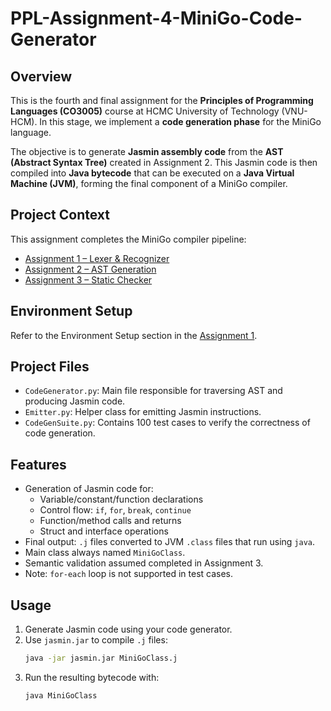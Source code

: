 # PPL-Assignment-4-MiniGo-Code-Generator
## Overview
This is the fourth and final assignment for the **Principles of Programming Languages (CO3005)** course at HCMC University of Technology (VNU-HCM). In this stage, we implement a **code generation phase** for the MiniGo language.

The objective is to generate **Jasmin assembly code** from the **AST (Abstract Syntax Tree)** created in Assignment 2. This Jasmin code is then compiled into **Java bytecode** that can be executed on a **Java Virtual Machine (JVM)**, forming the final component of a MiniGo compiler.

## Project Context
This assignment completes the MiniGo compiler pipeline:
- [Assignment 1 – Lexer & Recognizer](https://github.com/tinta2510/PPL-Assignment-1-MiniGo-Lexer-and-Recognizer)
- [Assignment 2 – AST Generation](https://github.com/tinta2510/PPL-Assignment-2-MiniGo-AST-Generation)
- [Assignment 3 – Static Checker](https://github.com/tinta2510/PPL-Assignment-3-MiniGo-Static-Checker)

## Environment Setup
Refer to the Environment Setup section in the [Assignment 1](https://github.com/tinta2510/PPL-Assignment-1-MiniGo-Lexer-and-Recognizer).

## Project Files
- `CodeGenerator.py`: Main file responsible for traversing AST and producing Jasmin code.
- `Emitter.py`: Helper class for emitting Jasmin instructions.
- `CodeGenSuite.py`: Contains 100 test cases to verify the correctness of code generation.

## Features
- Generation of Jasmin code for:
  - Variable/constant/function declarations
  - Control flow: `if`, `for`, `break`, `continue`
  - Function/method calls and returns
  - Struct and interface operations
- Final output: `.j` files converted to JVM `.class` files that run using `java`.
- Main class always named `MiniGoClass`.
- Semantic validation assumed completed in Assignment 3.
- Note: `for-each` loop is not supported in test cases.

## Usage
1. Generate Jasmin code using your code generator.
2. Use `jasmin.jar` to compile `.j` files:
   ```bash
   java -jar jasmin.jar MiniGoClass.j
    ```
3. Run the resulting bytecode with:
    ```bash
    java MiniGoClass
    ```